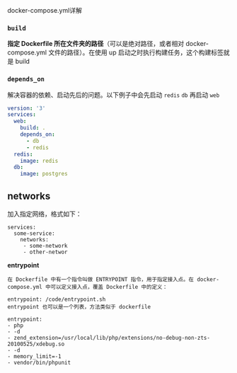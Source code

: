 docker-compose.yml详解



### `build`

**指定 Dockerfile 所在文件夹的路径**（可以是绝对路径，或者相对 docker-compose.yml 文件的路径）。在使用 up 启动之时执行构建任务，这个构建标签就是 build

### `depends_on`

解决容器的依赖、启动先后的问题。以下例子中会先启动 `redis` `db` 再启动 `web`

```yaml
version: '3'
services:
  web:
    build: .
    depends_on:
      - db
      - redis
  redis:
    image: redis
  db:
    image: postgres
```

## networks

加入指定网络，格式如下：

```
services:
  some-service:
    networks:
     - some-network
     - other-networ
```

**entrypoint**

```
在 Dockerfile 中有一个指令叫做 ENTRYPOINT 指令，用于指定接入点。在 docker-compose.yml 中可以定义接入点，覆盖 Dockerfile 中的定义：

entrypoint: /code/entrypoint.sh
entrypoint 也可以是一个列表，方法类似于 dockerfile

entrypoint:
- php
- -d
- zend_extension=/usr/local/lib/php/extensions/no-debug-non-zts-20100525/xdebug.so
- -d
- memory_limit=-1
- vendor/bin/phpunit
```

